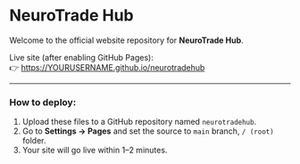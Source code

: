 # NeuroTrade Hub

Welcome to the official website repository for **NeuroTrade Hub**.

Live site (after enabling GitHub Pages):  
👉 https://YOURUSERNAME.github.io/neurotradehub

---

### How to deploy:
1. Upload these files to a GitHub repository named `neurotradehub`.
2. Go to **Settings → Pages** and set the source to `main` branch, `/ (root)` folder.
3. Your site will go live within 1–2 minutes.
